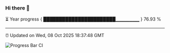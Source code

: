 ### Hi there 👋

⏳ Year progress { ███████████████████████▁▁▁▁▁▁▁ } 76.93 %

---

⏰ Updated on Wed, 08 Oct 2025 18:37:48 GMT

![Progress Bar CI](https://github.com/DhruviPatel157/GitHub-Actions-Demo/workflows/Progress%20Bar%20CI/badge.svg)
